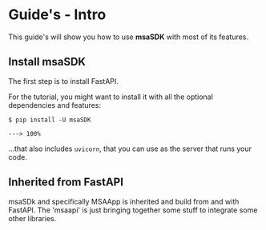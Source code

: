 # Guide's - Intro

This guide's will show you how to use **msaSDK** with most of its features.


## Install msaSDK

The first step is to install FastAPI.

For the tutorial, you might want to install it with all the optional dependencies and features:

<div class="termy">

```console
$ pip install -U msaSDK

---> 100%
```

</div>

...that also includes `uvicorn`, that you can use as the server that runs your code.


## Inherited from FastAPI

msaSDk and specifically MSAApp is inherited and build from and with FastAPI. The 'msaapi' is just bringing together some stuff to integrate some other libraries.
